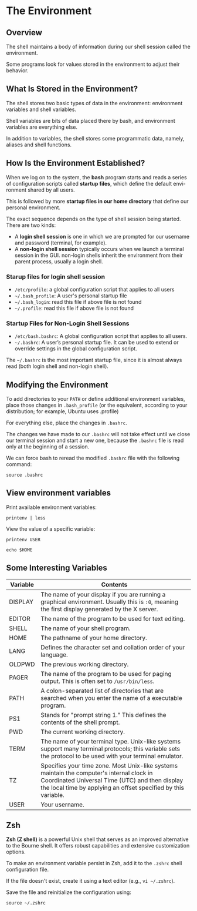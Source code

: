 # The Environment

## Overview

The shell maintains a body of information during our shell session called the environment.

Some programs look for values stored in the environment to adjust their behavior. 


## What Is Stored in the Environment?

The shell stores two basic types of data in the environment: environment variables and shell variables.

Shell variables are bits of data placed there by bash, and environment variables are everything else. 

In addition to variables, the shell stores some programmatic data, namely, aliases and shell functions.


## How Is the Environment Established?

When we log on to the system, the **bash** program starts and reads a series of configuration scripts called **startup files**, which define the default envi- ronment shared by all users.

This is followed by more **startup files in our home directory** that define our personal environment.

The exact sequence depends on the type of shell session being started. There are two kinds:
- A **login shell session** is one in which we are prompted for our username and password (terminal, for example).
- A **non-login shell session** typically occurs when we launch a terminal session in the GUI. non-login shells inherit the environment from their parent process, usually a login shell.


### Starup files for login shell session

- `/etc/profile`: a global configuration script that applies to all users
- `~/.bash_profile`: A user's personal startup file
- `~/.bash_login`: read this file if above file is not found
- `~/.profile`: read this file if above file is not found


### Startup Files for Non-Login Shell Sessions

- `/etc/bash.bashrc`: A global configuration script that applies to all users.
- `~/.bashrc`: A user’s personal startup file. It can be used to extend or override settings in the global configuration script.

The `~/.bashrc` is the most important startup file, since it is almost always read (both login shell and non-login shell).


## Modifying the Environment

To add directories to your `PATH` or define additional environment variables, place those changes in `.bash_profile` (or the equivalent, according to your distribution; for example, Ubuntu uses .profile)

For everything else, place the changes in `.bashrc`.

The changes we have made to our `.bashrc` will not take effect until we close our terminal session and start a new one, because the `.bashrc` file is read only at the beginning of a session.

We can force bash to reread the modified `.bashrc` file with the following command:
```shell
source .bashrc
```


## View environment variables

Print available environment variables:

```shell
printenv | less
```

View the value of a specific variable:
```shell
printenv USER
```

```shell
echo $HOME
```


## Some Interesting Variables

| Variable | Contents |
|---|---|
| DISPLAY | The name of your display if you are running a graphical environment. Usually this is `:0`, meaning the first display generated by the X server. |
| EDITOR | The name of the program to be used for text editing. |
| SHELL | The name of your shell program. |
| HOME | The pathname of your home directory. |
| LANG | Defines the character set and collation order of your language. |
| OLDPWD | The previous working directory. |
| PAGER | The name of the program to be used for paging output. This is often set to `/usr/bin/less`. |
| PATH | A colon-separated list of directories that are searched when you enter the name of a executable program. |
| PS1 | Stands for "prompt string 1." This defines the contents of the shell prompt. |
| PWD | The current working directory. |
| TERM | The name of your terminal type. Unix-like systems support many terminal protocols; this variable sets the protocol to be used with your terminal emulator. |
| TZ | Specifies your time zone. Most Unix-like systems maintain the computer's internal clock in Coordinated Universal Time (UTC) and then display the local time by applying an offset specified by this variable. |
| USER | Your username. |


## Zsh

**Zsh (Z shell)** is a powerful Unix shell that serves as an improved alternative to the Bourne shell. It offers robust capabilities and extensive customization options.

To make an environment variable persist in Zsh, add it to the `.zshrc` shell configuration file.

If the file doesn't exist, create it using a text editor (e.g., `vi ~/.zshrc`).

Save the file and reinitialize the configuration using:
```
source ~/.zshrc
```
